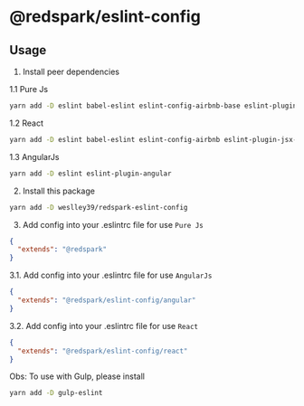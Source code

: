 # @redspark/eslint-config

## Usage
1. Install peer dependencies

1.1 Pure Js
```bash
yarn add -D eslint babel-eslint eslint-config-airbnb-base eslint-plugin-import
```

1.2 React
```bash
yarn add -D eslint babel-eslint eslint-config-airbnb eslint-plugin-jsx-a11y eslint-plugin-react eslint-plugin-import
```

1.3 AngularJs
```bash
yarn add -D eslint eslint-plugin-angular
```

2. Install this package
```bash
yarn add -D weslley39/redspark-eslint-config
```

3. Add config into your .eslintrc file for use `Pure Js`
```json
{
  "extends": "@redspark"
}
```

3.1. Add config into your .eslintrc file for use `AngularJs`

```json
{
  "extends": "@redspark/eslint-config/angular"
}
```
3.2. Add config into your .eslintrc file for use `React`

```json
{
  "extends": "@redspark/eslint-config/react"
}
```

Obs: To use with Gulp, please install

```bash
yarn add -D gulp-eslint
```
